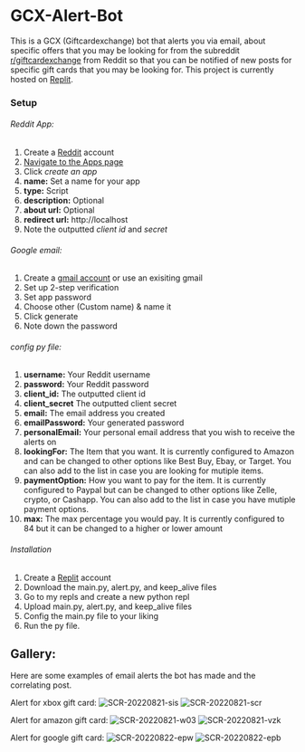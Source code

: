 # GCX-Alert-Bot
This is a GCX (Giftcardexchange) bot that alerts you via email, about specific offers that you may be looking for from the subreddit [r/giftcardexchange](https://www.reddit.com/r/giftcardexchange/new/) from Reddit so that you can be notified of new posts for specific gift cards that you may be looking for. This project is currently hosted on [Replit](https://replit.com/@aaronviera03/GCX-Alert#alert.py).

### Setup
###### Reddit App:
1. Create a [Reddit](https://www.reddit.com) account
2. [Navigate to the Apps page ](https://www.reddit.com/prefs/apps/)
3. Click *create an app*
4. **name:** Set a name for your app
5. **type:** Script
6. **description:** Optional
7. **about url:** Optional
8. **redirect url:** http://localhost
9. Note the outputted *client id* and *secret*

###### Google email:
1. Create a [gmail account](https://accounts.google.com/signup) or use an exisiting gmail
2. Set up 2-step verification
3. Set app password 
4. Choose other (Custom name) & name it
5. Click generate
6. Note down the password

###### config py file:
1. **username:** Your Reddit username
2. **password:** Your Reddit password
3. **client_id:** The outputted client id
4. **client_secret** The outputted client secret
5. **email:** The email address you created 
6. **emailPassword:** Your generated password
7. **personalEmail:** Your personal email address that you wish to receive the alerts on
8. **lookingFor:** The Item that you want. It is currently configured to Amazon and can be changed to other options like Best Buy, Ebay, or Target. You can also add to the list in case you are looking for mutiple items.
9. **paymentOption:** How you want to pay for the item. It is currently configured to Paypal but can be changed to other options like Zelle, crypto, or Cashapp. You can also add to the list in case you have mutiple payment options. 
10. **max:** The max percentage you would pay. It is currently configured to 84 but it can be changed to a higher or lower amount


######  Installation
1. Create a [Replit](https://replit.com/) account
2. Download the main.py, alert.py, and keep_alive files
3. Go to my repls and create a new python repl
4. Upload main.py, alert.py, and keep_alive files
5. Config the main.py file to your liking
6. Run the py file.
         
      

## Gallery:
Here are some examples of email alerts the bot has made and the correlating post.

Alert for xbox gift card:
![SCR-20220821-sis](https://user-images.githubusercontent.com/84158176/185818934-b3b3b697-026f-40c6-bfb4-8e453b93b867.png)
![SCR-20220821-scr](https://user-images.githubusercontent.com/84158176/185818935-93f42312-e879-4e02-a21b-413d5da82ee9.png)

Alert for amazon gift card:
![SCR-20220821-w03](https://user-images.githubusercontent.com/84158176/185830443-7ea6330a-0d4b-4f30-ba00-e203d9b81fa5.png)
![SCR-20220821-vzk](https://user-images.githubusercontent.com/84158176/185830444-e5726e63-ba1c-4b01-a2c4-0430d42ddf45.png)

Alert for google gift card:
![SCR-20220822-epw](https://user-images.githubusercontent.com/84158176/185948019-d0a79a58-7275-4259-ae1d-70ef85e8dd08.png)
![SCR-20220822-epb](https://user-images.githubusercontent.com/84158176/185948021-ac2af6d2-4fd2-4d98-8d81-99ee7831597e.png)
